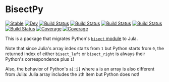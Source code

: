 # BisectPy

[![Stable](https://img.shields.io/badge/docs-stable-blue.svg)](https://singularitti.github.io/BisectPy.jl/stable)
[![Dev](https://img.shields.io/badge/docs-dev-blue.svg)](https://singularitti.github.io/BisectPy.jl/dev)
[![Build Status](https://github.com/singularitti/BisectPy.jl/workflows/CI/badge.svg)](https://github.com/singularitti/BisectPy.jl/actions)
[![Build Status](https://travis-ci.com/singularitti/BisectPy.jl.svg?branch=master)](https://travis-ci.com/singularitti/BisectPy.jl)
[![Build Status](https://ci.appveyor.com/api/projects/status/github/singularitti/BisectPy.jl?svg=true)](https://ci.appveyor.com/project/singularitti/BisectPy-jl)
[![Build Status](https://cloud.drone.io/api/badges/singularitti/BisectPy.jl/status.svg)](https://cloud.drone.io/singularitti/BisectPy.jl)
[![Build Status](https://api.cirrus-ci.com/github/singularitti/BisectPy.jl.svg)](https://cirrus-ci.com/github/singularitti/BisectPy.jl)
[![Coverage](https://codecov.io/gh/singularitti/BisectPy.jl/branch/master/graph/badge.svg)](https://codecov.io/gh/singularitti/BisectPy.jl)
[![Coverage](https://coveralls.io/repos/github/singularitti/BisectPy.jl/badge.svg?branch=master)](https://coveralls.io/github/singularitti/BisectPy.jl?branch=master)

This is a package that migrates Python's [`bisect` module](https://docs.python.org/3.7/library/bisect.html#module-bisect) to Jula.

Note that since Julia's array index starts from `1` but Python starts from `0`, the returned index of either `bisect_left`
or `bisect_right` is always their Python's correspondence plus `1`!

Also, the behavior of Python's `a[:i]` where `a` is an array is also different from Julia: Julia array includes the `i`th item
but Python does not!

